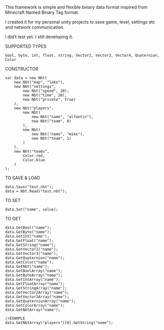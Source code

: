 This framework is simple and flexible binary data format inspired from Minecraft Named Binary Tag format.

I created it for my personal unity projects to save game, level, settings etc and network communication.

I did't test yet. I still developing it.

SUPPORTED TYPES

    bool, byte, int, float, string, Vector2, Vector3, Vector4, Quaternion, Color


CONSTRUCTOR

    var data = new Nbt(
        new Nbt("map", "lake"),
        new Nbt("settings", 
            new Nbt("speed", 10),
            new Nbt("time", 20),
            new Nbt("private", true)
        ),
        new Nbt("players",
            new Nbt(
                new Nbt("name", "alfantin"),
                new Nbt("team", 0)
            ),
            new Nbt(
                new Nbt("name", "mike"),
                new Nbt("team", 1)
            )
        ),
        new Nbt("teams", 
            Color.red,
            Color.blue
        )
    );

TO SAVE & LOAD

    data.Save("test.nbt");
    data = Nbt.Read("test.nbt");
    
TO SET

    data.Set("name", value);
    
TO GET

    data.GetBool("name");
    data.GetByte("name");
    data.GetInt("name");
    data.GetFloat("name");
    data.GetString("name");
    data.GetVector2("name");
    data.GetVector3("name");
    data.GetQuaternion("name");
    data.GetColor("name");
    data.GetNbt("name");
    data.GetBoolArray("name");
    data.GetByteArray("name");
    data.GetIntArray("name");
    data.GetFloatArray("name");
    data.GetStringArray("name");
    data.GetVector2Array("name");
    data.GetVector3Array("name");
    data.GetQuaternionArray("name");
    data.GetColorArray("name");
    data.GetNbtArray("name");
    
    //EXAMPLE
    data.GetNbtArray("players")[0].GetString("name");


